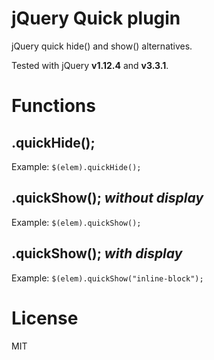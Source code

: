 # jQuery Quick plugin

jQuery quick hide() and show() alternatives.

Tested with jQuery __v1.12.4__ and __v3.3.1__.

# Functions

## .quickHide();

Example: `$(elem).quickHide();`

## .quickShow(); _without display_

Example: `$(elem).quickShow();`

## .quickShow(); _with display_

Example: `$(elem).quickShow("inline-block");`

# License

MIT

